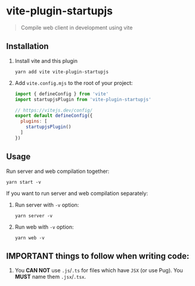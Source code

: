 # vite-plugin-startupjs

> Compile web client in development using vite

## Installation

1. Install vite and this plugin

    ```
    yarn add vite vite-plugin-startupjs
    ```

2. Add `vite.config.mjs` to the root of your project:

    ```js
    import { defineConfig } from 'vite'
    import startupjsPlugin from 'vite-plugin-startupjs'

    // https://vitejs.dev/config/
    export default defineConfig({
      plugins: [
        startupjsPlugin()
      ]
    })
    ```

## Usage

Run server and web compilation together:

```
yarn start -v
```

If you want to run server and web compilation separately:

1. Run server with `-v` option:

    ```
    yarn server -v
    ```

2. Run web with `-v` option:

    ```
    yarn web -v
    ```

## **IMPORTANT** things to follow when writing code:

1. You **CAN NOT** use `.js`/`.ts` for files which have `JSX` (or use Pug). You **MUST** name them `.jsx`/`.tsx`.
